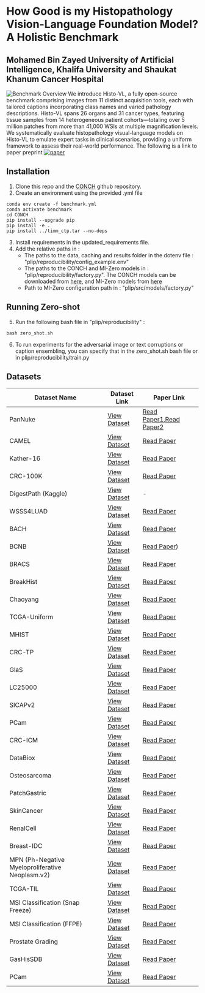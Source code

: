 # How Good is my Histopathology Vision-Language Foundation Model? A Holistic Benchmark
## **Mohamed Bin Zayed University of Artificial Intelligence, Khalifa University and Shaukat Khanum Cancer Hospital**

![Benchmark Overview](overview.png)
We introduce Histo-VL, a fully open-source benchmark comprising images from 11 distinct acquisition tools, each with tailored captions incorporating class names and varied pathology descriptions. Histo-VL spans 26 organs and 31 cancer types, featuring tissue samples from 14 heterogeneous patient cohorts—totaling over 5 million patches from more than 41,000 WSIs at multiple magnification levels. We systematically evaluate histopathology visual-language models on Histo-VL to emulate expert tasks in clinical scenarios, providing a uniform framework to assess their real-world performance.
The following is a link to paper preprint [![paper](https://img.shields.io/badge/arXiv-Paper-<COLOR>.svg)](https://arxiv.org/abs/2503.12990)

## Installation
1. Clone this repo and the [CONCH](https://github.com/mahmoodlab/CONCH) github repository.
2. Create an environment using the provided .yml file
```
conda env create -f benchmark.yml
conda activate benchmark
cd CONCH
pip install --upgrade pip
pip install -e .
pip install ../timm_ctp.tar --no-deps
```
3. Install requirements in the updated_requirements file.
4. Add the relative paths in :
    * The paths to the data, caching and results folder in the dotenv file : "plip/reproducibility/config_example.env"
    * The paths to the CONCH and MI-Zero models in : "plip/reproducibility/factory.py". The CONCH models can be downloaded from [here](https://huggingface.co/MahmoodLab/CONCH), and MI-Zero models from [here](https://github.com/mahmoodlab/MI-Zero)
    * Path to MI-Zero configuration path in : "plip/src/models/factory.py"

## Running Zero-shot
5. Run the following bash file in "plip/reproducibility" :
```
bash zero_shot.sh
```
6. To run experiments for the adversarial image or text corruptions or caption ensembling, you can specify that in the zero_shot.sh bash file or in plip/reproducibility/train.py

## Datasets
   | Dataset Name | Dataset Link | Paper Link |
   |--------------|--------------|------------|
   | PanNuke    | [View Dataset](https://warwick.ac.uk/fac/cross_fac/tia/data/pannuke) | [Read Paper1](https://arxiv.org/pdf/2003.10778),[Read Paper2](https://link.springer.com/chapter/10.1007/978-3-030-23937-4_2) |
   | CAMEL    | [View Dataset](https://github.com/ThoroughImages/CAMEL) | [Read Paper](https://arxiv.org/abs/1908.10555) |
   | Kather-16    | [View Dataset](https://zenodo.org/records/53169) | [Read Paper](https://www.nature.com/articles/srep27988) |
   | CRC-100K    | [View Dataset](https://zenodo.org/records/1214456) | [Read Paper](https://journals.plos.org/plosmedicine/article?id=10.1371/journal.pmed.1002730) |
   | DigestPath (Kaggle)    | [View Dataset](https://www.kaggle.com/datasets/mittalswathi/digestpath-dataset) | - |
   | WSSS4LUAD    | [View Dataset](https://wsss4luad.grand-challenge.org/) | [Read Paper](https://arxiv.org/abs/2204.06455)  |
   | BACH    | [View Dataset](https://zenodo.org/records/3632035) | [Read Paper](https://arxiv.org/pdf/1808.04277)  |
   | BCNB    | [View Dataset](https://drive.google.com/drive/folders/1HcAgplKwbSZ7ZZl2m6PZdvVF70QJmVuR) | [Read Paper](https://www.frontiersin.org/journals/oncology/articles/10.3389/fonc.2021.759007/full))  |
   | BRACS    | [View Dataset](https://www.bracs.icar.cnr.it/download/) | [Read Paper](-)  |
   | BreakHist    | [View Dataset](https://web.inf.ufpr.br/vri/databases/breast-cancer-histopathological-database-breakhis/) | [Read Paper](https://ieeexplore.ieee.org/document/7312934)  |
   | Chaoyang    | [View Dataset](https://bupt-ai-cz.github.io/HSA-NRL/) | [Read Paper](https://ieeexplore.ieee.org/document/9600806)  |
   | TCGA-Uniform    | [View Dataset](https://zenodo.org/records/5889558#.YuJHdd_RaUk) | [Read Paper](https://www.nature.com/articles/ng.2764)  |
   | MHIST    | [View Dataset](https://bmirds.github.io/MHIST/) | [Read Paper](https://link.springer.com/chapter/10.1007/978-3-030-77211-6_2?utm_source=getftr&utm_medium=getftr&utm_campaign=getftr_pilot#Sec3)  |
   | CRC-TP    | [View Dataset](https://warwick.ac.uk/fac/cross_fac/tia/data/crc-tp) | [Read Paper](https://www.sciencedirect.com/science/article/pii/S136184152030061X#bib0045)  |
   | GlaS    | [View Dataset](https://warwick.ac.uk/fac/cross_fac/tia/data/glascontest/) | [Read Paper](https://arxiv.org/pdf/1603.00275v2)  |
   | LC25000    | [View Dataset](https://arxiv.org/pdf/1603.00275v2) | [Read Paper](https://arxiv.org/ftp/arxiv/papers/1912/1912.12142.pdf)  |
   | SICAPv2    | [View Dataset](https://data.mendeley.com/datasets/9xxm58dvs3/1) | [Read Paper](https://arxiv.org/pdf/2105.10490)  |
   | PCam    | [View Dataset](https://patchcamelyon.grand-challenge.org/Download/) | [Read Paper](https://arxiv.org/pdf/1806.03962)  |
   | CRC-ICM    | [View Dataset](https://data.mendeley.com/datasets/h3fhg9zr47/2) | [Read Paper](https://arxiv.org/abs/2308.10033)  |
   | DataBiox    | [View Dataset](https://databiox.com/) | [Read Paper](https://www.sciencedirect.com/science/article/pii/S2352914820300757)  |
   | Osteosarcoma    | [View Dataset](https://www.cancerimagingarchive.net/collection/osteosarcoma-tumor-assessment/) | [Read Paper](https://journals.plos.org/plosone/article?id=10.1371/journal.pone.0210706)  |
   | PatchGastric    | [View Dataset](https://zenodo.org/records/6021442) | [Read Paper](https://arxiv.org/abs/2202.03432)  |
   | SkinCancer    | [View Dataset](https://heidata.uni-heidelberg.de/dataset.xhtml?persistentId=doi:10.11588/data/7QCR8S) | [Read Paper](https://www.frontiersin.org/journals/oncology/articles/10.3389/fonc.2022.1022967/full)  |
   | RenalCell    | [View Dataset](https://data.niaid.nih.gov/resources?id=ZENODO_6528598) | [Read Paper](https://www.biorxiv.org/content/10.1101/2022.08.15.503955v1)  |
   | Breast-IDC    | [View Dataset](https://data.mendeley.com/datasets/hbdh66ws8d/1) | [Read Paper](-)  |
   | MPN (Ph-Negative Myeloproliferative Neoplasm.v2)    | [View Dataset](https://data.mendeley.com/datasets/hbdh66ws8d/1) | [Read Paper](https://www.ncbi.nlm.nih.gov/pmc/articles/PMC10458278/)  |
   | TCGA-TIL    | [View Dataset](https://zenodo.org/records/6604094) | [Read Paper](https://www.ncbi.nlm.nih.gov/pmc/articles/PMC5943714/)  |
   | MSI Classification (Snap Freeze)    | [View Dataset](https://zenodo.org/records/2532612#.Yt_Zdd_RZhE) | [Read Paper](http://doi.org/10.1016/j.immuno.2021.100008)  |
   | MSI Classification (FFPE)    | [View Dataset](https://zenodo.org/records/2530835) | [Read Paper](https://www.sciencedirect.com/science/article/pii/S1361841522001116?via%3Dihub)  |
   | Prostate Grading    | [View Dataset](https://dataverse.harvard.edu/dataset.xhtml?persistentId=doi:10.7910/DVN/OCYCMP) | [Read Paper](https://www.nature.com/articles/s41598-018-30535-1)  |
   | GasHisSDB    | [View Dataset](https://gitee.com/neuhwm/GasHisSDB#https://gitee.com/link?target=https%3A%2F%2Fdoi.org%2F10.6084%2Fm9.figshare.15066147.v1) | [Read Paper](-)  |
   | PCam    | [View Dataset]() | [Read Paper]()  |

